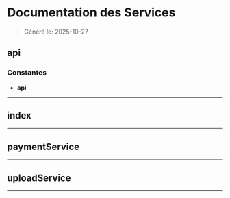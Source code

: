# Documentation des Services

> Généré le: 2025-10-27

## api

### Constantes

- **api**

---

## index

---

## paymentService

---

## uploadService

---


